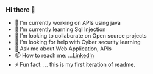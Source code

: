 ### Hi there 👋

<!--
**Naveen-raja1906/Naveen-raja1906** is a ✨ _special_ ✨ repository because its `README.md` (this file) appears on your GitHub profile.

Here are some ideas to get you started:
-->

- 🔭 I’m currently working on APIs using java
- 🌱 I’m currently learning Sql Injection
- 👯 I’m looking to collaborate on Open source projects
- 🤔 I’m looking for help with Cyber security learning
- 💬 Ask me about Web Application, APIs
- 📫 How to reach me: ...[LinkedIn](https://www.linkedin.com/in/naveen-raja-vd)
- ⚡ Fun fact: ... this is my first iteration of readme.

